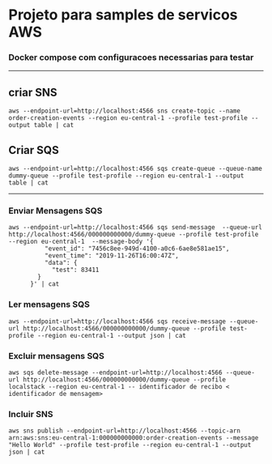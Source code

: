 # Projeto para samples de servicos AWS 
### Docker compose com configuracoes necessarias para testar 

___
## criar SNS
```shell
aws --endpoint-url=http://localhost:4566 sns create-topic --name order-creation-events --region eu-central-1 --profile test-profile --output table | cat
```

## Criar SQS
```shell
aws --endpoint-url=http://localhost:4566 sqs create-queue --queue-name dummy-queue --profile test-profile --region eu-central-1 --output table | cat
```
___ 


### Enviar Mensagens SQS
```shell
aws --endpoint-url=http://localhost:4566 sqs send-message  --queue-url http://localhost:4566/000000000000/dummy-queue --profile test-profile --region eu-central-1  --message-body '{
          "event_id": "7456c8ee-949d-4100-a0c6-6ae8e581ae15",
          "event_time": "2019-11-26T16:00:47Z",
          "data": {
            "test": 83411
        }
      }' | cat
```

### Ler mensagens SQS
```shell
aws --endpoint-url=http://localhost:4566 sqs receive-message --queue-url http://localhost:4566/000000000000/dummy-queue --profile test-profile --region eu-central-1 --output json | cat
```

### Excluir mensagens  SQS
```shell
aws sqs delete-message --endpoint-url=http://localhost:4566 --queue-url http://localhost:4566/000000000000/dummy-queue --profile localstack --region eu-central-1 -- identificador de recibo < identificador de mensagem>
```

### Incluir SNS
```shell
aws sns publish --endpoint-url=http://localhost:4566 --topic-arn arn:aws:sns:eu-central-1:000000000000:order-creation-events --message "Hello World" --profile test-profile --region eu-central-1 --output json | cat
```